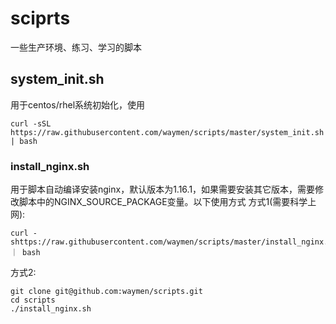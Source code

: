 # sciprts
一些生产环境、练习、学习的脚本

## system_init.sh
用于centos/rhel系统初始化，使用
```
curl -sSL https://raw.githubusercontent.com/waymen/scripts/master/system_init.sh | bash
```

### install_nginx.sh
用于脚本自动编译安装nginx，默认版本为1.16.1，如果需要安装其它版本，需要修改脚本中的NGINX_SOURCE_PACKAGE变量。以下使用方式
方式1(需要科学上网):
```
curl -shttps://raw.githubusercontent.com/waymen/scripts/master/install_nginx.sh ｜ bash
```
方式2:
```
git clone git@github.com:waymen/scripts.git
cd scripts
./install_nginx.sh
```
